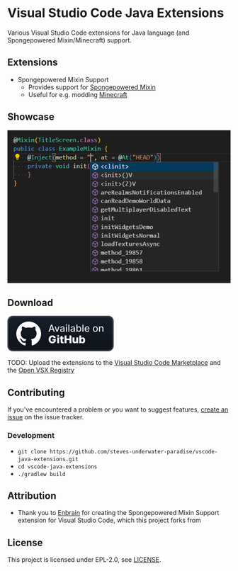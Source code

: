# Visual Studio Code Java Extensions

Various Visual Studio Code extensions for Java language (and Spongepowered Mixin/Minecraft) support.

## Extensions

- Spongepowered Mixin Support
  - Provides support for [Spongepowered Mixin](https://github.com/SpongePowered/Mixin)
  - Useful for e.g. modding [Minecraft](https://www.minecraft.net)

## Showcase

![Visual Studio Code Intellisense](docs/media/visual_studio_code_intellisense_example.png)

## Download

[![GitHub](https://github.com/intergrav/devins-badges/raw/2dc967fc44dc73850eee42c133a55c8ffc5e30cb/assets/cozy/available/github_vector.svg)](https://github.com/steves-underwater-paradise/vscode-java-extensions/releases)

TODO: Upload the extensions to the [Visual Studio Code Marketplace](https://marketplace.visualstudio.com) and the [Open VSX Registry](https://open-vsx.org)

## Contributing

If you've encountered a problem or you want to suggest
features, [create an issue](https://github.com/steves-underwater-paradise/vscode-java-extensions/issues/new) on the issue tracker.

### Development

- `git clone https://github.com/steves-underwater-paradise/vscode-java-extensions.git`
- `cd vscode-java-extensions`
- `./gradlew build`

## Attribution

- Thank you to [Enbrain](https://github.com/enbrain) for creating the Spongepowered Mixin Support extension for Visual Studio Code, which this project forks from

## License

This project is licensed under EPL-2.0, see [LICENSE](LICENSE).
